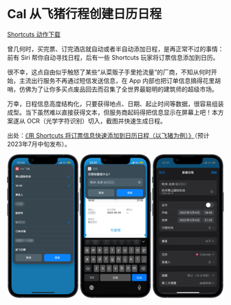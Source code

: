 # Cal 从飞猪行程创建日历日程

[Shortcuts 动作下载](https://www.icloud.com/shortcuts/6efd05908d0744bbb84cbb8eaa40662f)

曾几何时，买完票、订完酒店就自动或者半自动添加日程，是再正常不过的事情：前有 Siri 帮你自动寻找日程，后有一些 Shortcuts 玩家将订票信息添加到日历。

很不幸，这点自由似乎触怒了某些“从菜贩子手里抢流量”的厂商，不知从何时开始，主流出行服务不再通过短信发送信息，在 App 内部也把订单信息搞得花里胡哨，仿佛为了让你多买点废品回去而召集了全世界最聪明的建筑师的超级市场。

万幸，日程信息高度结构化，只要获得地点、日期、起止时间等数据，很容易组装成型。当下虽然难以直接获得文本，但服务商起码得把信息显示在屏幕上吧！本方案遂从 OCR（光学字符识别）切入，截图并快速生成日程。

出处：[《用 Shortcuts 将订票信息快速添加到日历日程（以飞猪为例）》](https://utgd.net/article/20183)（预计2023年7月中旬发布）。

![title](img.png)